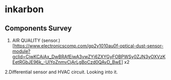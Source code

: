 # inkarbon
## Components Survey

1. AIR QUALITY (sensor.)[https://www.electronicscomp.com/gp2y1010au0f-optical-dust-sensor-module?gclid=CjwKCAiAx_DwBRAfEiwA3vwZYj6ZXYGyFOBPWSy0ZJN3yOXVzKEetRGbJE96k_-UlYoZnmvCjArLgBoCzd0QAvD_BwE] x2

2.Differential sensor and HVAC circuit.
Looking into it.

